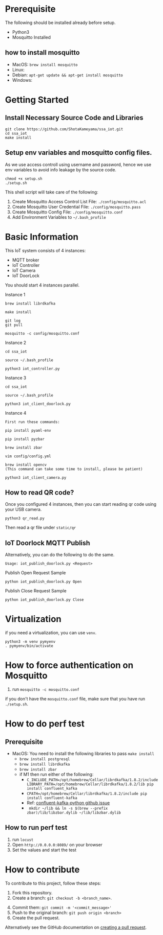 # Prerequisite

The following should be installed already before setup.
- Python3
- Mosquitto Installed

## how to install mosquitto

- MacOS: `brew install mosquitto`
- Linux:
- Debian: `apt-get update && apt-get install mosquitto`
- Windows: 

# Getting Started

## Install Necessary Source Code and Libraries

```
git clone https://github.com/ShotaKameyama/ssa_iot.git
cd ssa_iot
make install
```

## Setup env variables and mosquitto config files.

As we use access controll using username and password, hence we use env variables to avoid info leakage by the source code.

```
chmod +x setup.sh 
./setup.sh
```

This shell script will take care of the following:
1. Create Mosquitto Access Control List File: `./config/mosquitto.acl`
2. Create Mosquitto User Credential File: `./config/mosquitto.pass`
3. Create Mosquitto Config File: `./config/mosquitto.conf`
4. Add Environment Variables to `~/.bash_profile`


# Basic Information

This IoT system consists of 4 instances:
- MQTT broker
- IoT Controller
- IoT Camera
- IoT DoorLock

You should start 4 instances parallel.

Instance 1
```
brew install librdkafka

make install

git log
git pull

mosquitto -c config/mosquitto.conf

```

Instance 2
```
cd ssa_iot

source ~/.bash_profile

python3 iot_controller.py
```

Instance 3
```
cd ssa_iot 

source ~/.bash_profile

python3 iot_client_doorlock.py
```

Instance 4
```
First run these commands:

pip install pyaml-env

pip install pyzbar

brew install zbar

vim config/config.yml

brew install opencv 
(This command can take some time to install, please be patient)

python3 iot_client_camera.py
```

## How to read QR code?

Once you configured 4 instances, then you can start reading qr code using your USB camera.

```
python3 qr_read.py
```

Then read a qr file under `static/qr` 

## IoT Doorlock MQTT Publish

Alternatively, you can do the following to do the same.

```
Usage: iot_publish_doorlock.py <Request>
```
Publish Open Request Sample
```
python iot_publish_doorlock.py Open
```

Publish Close Request Sample
```
python iot_publish_doorlock.py Close
```


# Virtualization

if you need a virtualization, you can use `venv`.

```
python3 -m venv pymyenv
. pymyenv/bin/activate
```

# How to force authentication on Mosquitto

1. run `mosquitto -c mosquitto.conf`

if you don't have the `mosquitto.conf` file, make sure that you have run `./setup.sh`.

# How to do perf test

## Prerequisite

- MacOS: You need to install the following libraries to pass `make install`
  - `brew install postgresql`
  - `brew install librdkafka`
  - `brew install zbar`
  - if M1 then run either of the following:
    - `C_INCLUDE_PATH=/opt/homebrew/Cellar/librdkafka/1.8.2/include LIBRARY_PATH=/opt/homebrew/Cellar/librdkafka/1.8.2/lib pip install confluent_kafka`
    - `CPATH=/opt/homebrew/Cellar/librdkafka/1.8.2/include pip install confluent-kafka`
    - Ref: [confluent-kafka-python github issue](https://github.com/confluentinc/confluent-kafka-python/issues/1190)
    - ` mkdir ~/lib && ln -s $(brew --prefix zbar)/lib/libzbar.dylib ~/lib/libzbar.dylib`

## How to run perf test

1. run `locust`
2. Open `http://0.0.0.0:8089/` on your browser
3. Set the values and start the test

# How to contribute

To contribute to this project, follow these steps:

1. Fork this repository.
2. Create a branch: `git checkout -b <branch_name>`.
<!-- 3. Make your changes and check with: `make check` -->
4. Commit them: `git commit -m '<commit_message>'`
5. Push to the original branch: `git push origin <branch>`
6. Create the pull request.

Alternatively see the GitHub documentation on [creating a pull request](https://help.github.com/en/github/collaborating-with-issues-and-pull-requests/creating-a-pull-request).
